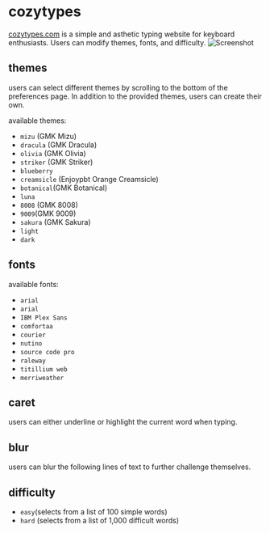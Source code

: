 # cozytypes
 [cozytypes.com](https://www.cozytypes.com) is a simple and asthetic typing website for keyboard enthusiasts. Users can modify themes, fonts, and difficulty. 
 ![Screenshot](images/webImage.PNG)
## themes
users can select different themes by scrolling to the bottom of the preferences page. In addition to the provided themes, users can create their own.

available themes:

- `mizu` (GMK Mizu)
- `dracula` (GMK Dracula)
- `olivia` (GMK Olivia)
- `striker` (GMK Striker)
- `blueberry`
- `creamsicle` (Enjoypbt Orange Creamsicle)
- `botanical`(GMK Botanical)
- `luna`
- `8008` (GMK 8008)
- `9009`(GMK 9009)
- `sakura` (GMK Sakura)
- `light` 
- `dark`
## fonts
available fonts:
- `arial`
- `arial`
- `IBM Plex Sans`
- `comfortaa`
- `courier`
- `nutino`
- `source code pro`
- `raleway`
- `titillium web`
- `merriweather`
## caret
users can either underline or highlight the current word when typing.
## blur
users can blur the following lines of text to further challenge themselves.
## difficulty
- `easy`(selects from a list of 100 simple words)
- `hard` (selects from a list of 1,000 difficult words)
